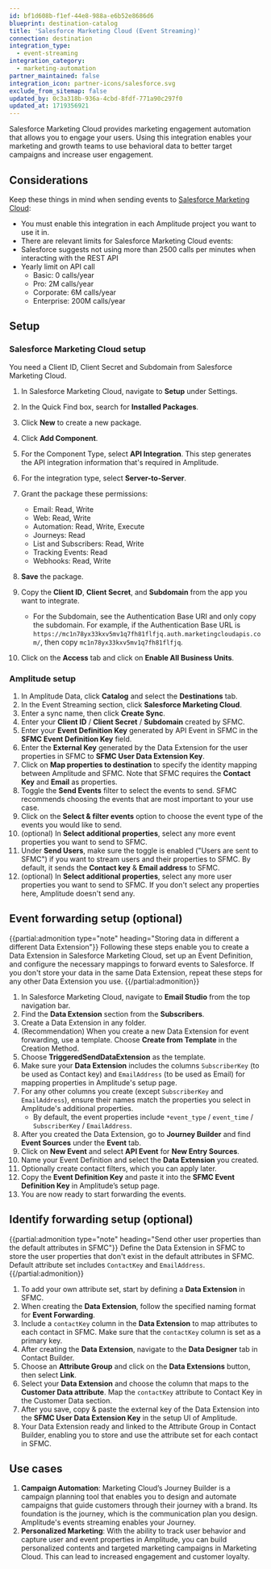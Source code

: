 ```yaml
---
id: bf1d608b-f1ef-44e8-988a-e6b52e8686d6
blueprint: destination-catalog
title: 'Salesforce Marketing Cloud (Event Streaming)'
connection: destination
integration_type:
  - event-streaming
integration_category:
  - marketing-automation
partner_maintained: false
integration_icon: partner-icons/salesforce.svg
exclude_from_sitemap: false
updated_by: 0c3a318b-936a-4cbd-8fdf-771a90c297f0
updated_at: 1719356921
---
```


Salesforce Marketing Cloud provides marketing engagement automation that allows you to engage your users. Using this integration enables your marketing and growth teams to use behavioral data to better target campaigns and increase user engagement.

## Considerations

Keep these things in mind when sending events to [Salesforce Marketing Cloud](https://www.salesforce.com/content/dam/web/en_us/www/documents/pricing/mc_email_journey_pricing_sheet.pdf):

- You must enable this integration in each Amplitude project you want to use it in.
- There are relevant limits for Salesforce Marketing Cloud events:
- Salesforce suggests not using more than 2500 calls per minutes when interacting with the REST API
- Yearly limit on API call
    - Basic: 0 calls/year
    - Pro: 2M calls/year
    - Corporate: 6M calls/year
    - Enterprise: 200M calls/year
  
## Setup

### Salesforce Marketing Cloud setup

You need a Client ID, Client Secret and Subdomain from Salesforce Marketing Cloud.

1. In Salesforce Marketing Cloud, navigate to **Setup** under Settings.
2. In the Quick Find box, search for **Installed Packages**.
3. Click **New** to create a new package.
4. Click **Add Component**.
5. For the Component Type, select **API Integration**. This step generates the API integration information that's required in Amplitude.
6. For the integration type, select **Server-to-Server**.
7. Grant the package these permissions:
    - Email: Read, Write
    - Web: Read, Write
    - Automation: Read, Write, Execute
    - Journeys: Read
    - List and Subscribers: Read, Write
    - Tracking Events: Read
    - Webhooks: Read, Write
8. **Save** the package.
9. Copy the **Client ID**, **Client Secret**, and **Subdomain** from the app you want to integrate.

    - For the Subdomain, see the Authentication Base URI and only copy the subdomain. For example, if the Authentication Base URL is `https://mc1n78yx33kxv5mv1q7fh81flfjq.auth.marketingcloudapis.com/`, then copy `mc1n78yx33kxv5mv1q7fh81flfjq`.


10. Click on the **Access** tab and click on **Enable All Business Units**.

### Amplitude setup

1. In Amplitude Data, click **Catalog** and select the **Destinations** tab.
2. In the Event Streaming section, click **Salesforce Marketing Cloud**.
3. Enter a sync name, then click **Create Sync**.
4. Enter your **Client ID** / **Client Secret** / **Subdomain** created by SFMC.
5. Enter your **Event Definition Key** generated by API Event in SFMC in the **SFMC Event Definition Key** field.
6. Enter the **External Key** generated by the Data Extension for the user properties in SFMC to **SFMC User Data Extension Key**. 
7. Click on **Map properties to destination** to specify the identity mapping between Amplitude and SFMC. Note that SFMC requires the **Contact Key** and **Email** as properties.
8. Toggle the **Send Events** filter to select the events to send. SFMC recommends choosing the events that are most important to your use case.
9. Click on the **Select & filter events** option to choose the event type of the events you would like to send.
10. (optional) In **Select additional properties**, select any more event properties you want to send to SFMC.
11. Under **Send Users**, make sure the toggle is enabled ("Users are sent to SFMC") if you want to stream users and their properties to SFMC. By default, it sends the **Contact key** & **Email address** to SFMC.
12. (optional) In **Select additional properties**, select any more user properties you want to send to SFMC. If you don't select any properties here, Amplitude doesn't send any.

## Event forwarding setup (optional)

{{partial:admonition type="note" heading="Storing data in different a different Data Extension"}}
Following these steps enable you to create a Data Extension in Salesforce Marketing Cloud, set up an Event Definition, and configure the necessary mappings to forward events to Salesforce. If you don't store your data in the same Data Extension, repeat these steps for any other Data Extension you use.
{{/partial:admonition}} 

1. In Salesforce Marketing Cloud, navigate to **Email Studio** from the top navigation bar.
2. Find the **Data Extension** section from the **Subscribers**.
3. Create a Data Extension in any folder.
4. (Recommendation) When you create a new Data Extension for event forwarding, use a template. Choose **Create from Template** in the Creation Method.
5. Choose **TriggeredSendDataExtension** as the template.
6. Make sure your **Data Extension** includes the columns `SubscriberKey` (to be used as Contact key) and `EmailAddress` (to be used as Email) for mapping properties in Amplitude's setup page.
7. For any other columns you create (except `SubscriberKey` and `EmailAddress`), ensure their names match the properties you select in Amplitude's additional properties.
    - By default, the event properties include `*event_type` / `event_time` / `SubscriberKey` / `EmailAddress`.
8. After you created the Data Extension, go to **Journey Builder** and find **Event Sources** under the **Event** tab.
9. Click on **New Event** and select **API Event** for **New Entry Sources**.
10. Name your Event Definition and select the **Data Extension** you created.
11. Optionally create contact filters, which you can apply later.
12. Copy the **Event Definition Key** and paste it into the **SFMC Event Definition Key** in Amplitude’s setup page.
13. You are now ready to start forwarding the events.

## Identify forwarding setup (optional)

{{partial:admonition type="note" heading="Send other user properties than the default attributes in SFMC"}}
Define the Data Extension in SFMC to store the user properties that don't exist in the default attributes in SFMC. Default attribute set includes `ContactKey` and `EmailAddress`.
{{/partial:admonition}}

1. To add your own attribute set, start by defining a **Data Extension** in SFMC.
2. When creating the **Data Extension**, follow the specified naming format for **Event Forwarding**.
3. Include a `contactKey` column in the **Data Extension** to map attributes to each contact in SFMC. Make sure that the `contactKey` column is set as a primary key.
4. After creating the **Data Extension**, navigate to the **Data Designer** tab in Contact Builder.
5. Choose an **Attribute Group** and click on the **Data Extensions** button, then select **Link**.
6. Select your **Data Extension** and choose the column that maps to the **Customer Data attribute**. Map the `contactKey` attribute to Contact Key in the Customer Data section.
7. After you save, copy & paste the external key of the Data Extension into the **SFMC User Data Extension Key** in the setup UI of Amplitude.
8. Your Data Extension ready and linked to the Attribute Group in Contact Builder, enabling you to store and use the attribute set for each contact in SFMC.

## Use cases

1. **Campaign Automation**: Marketing Cloud’s Journey Builder is a campaign planning tool that enables you to design and automate campaigns that guide customers through their journey with a brand. Its foundation is the journey, which is the communication plan you design. Amplitude's events streaming enables your Journey.
2. **Personalized Marketing**: With the ability to track user behavior and capture user and event properties in Amplitude, you can build personalized contents and targeted marketing campaigns in Marketing Cloud. This can lead to increased engagement and customer loyalty.